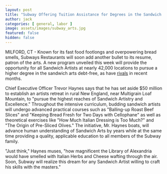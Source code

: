 ```yaml
---
layout: post
title: "Subway Offering Tuition Assistance for Degrees in the Sandwich Arts"
author: jack
categories: [ general, labor ]
image: assets/images/subway_arts.jpg
featured: false
hidden: false
---
```


MILFORD, CT - Known for its fast food footlongs and overpowering bread smells, Subways Restaurants will soon add another bullet to its resume, patron of the arts. A new program unveiled this week will provide the opportunity for all Sandwich Artists at nearly 42,000 locations to pursue a higher degree in the sandwich arts debt-free, as have [rivals](https://newsroom.chipotle.com/2019-10-15-Chipotle-Debuts-Debt-Free-Degrees-For-All-Employees) in recent months. 

Chief Executive Officer Trevor Haynes says that he has set aside $50 million to establish an artists retreat in rural New England, near Multigrain Loaf Mountain, to "pursue the highest reaches of Sandwich Artistry and Excellence." Throughout the intensive curriculum, budding sandwich artists will undergo advanced practical courses such as "Balling-up Roast Beef Slices" and "Keeping Bread Fresh for Two Days with Cellophane" as well as theoretical exercises like "How Much Italian Dressing is Too Much?" and "The Origin of Pre-Sliced Olives." The initiative, Mr. Haynes boats, will advance human understanding of Sandwich Arts by years while at the same time providing a quality, applicable education to all members of the Subway family.

"Just think," Haynes muses, "how magnificent the Library of Alexandria would have smelled with Italian Herbs and Cheese wafting through the air. Soon, Subway will realize this dream for any Sandwich Artist willing to craft his skills with the masters."